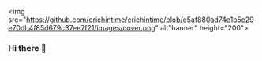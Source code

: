 <img src="https://github.com/erichintime/erichintime/blob/e5af880ad74e1b5e29e70db4f85d679c37ee7f21/images/cover.png" alt"banner" height="200">

### Hi there 👋

<!--
**erichintime/erichintime** is a ✨ _special_ ✨ repository because its `README.md` (this file) appears on your GitHub profile.

Here are some ideas to get you started:

- 🔭 I’m currently working on ...
- 🌱 I’m currently learning ...
- 👯 I’m looking to collaborate on ...
- 🤔 I’m looking for help with ...
- 💬 Ask me about ...
- 📫 How to reach me: ...
- 😄 Pronouns: ...
- ⚡ Fun fact: ...
-->
